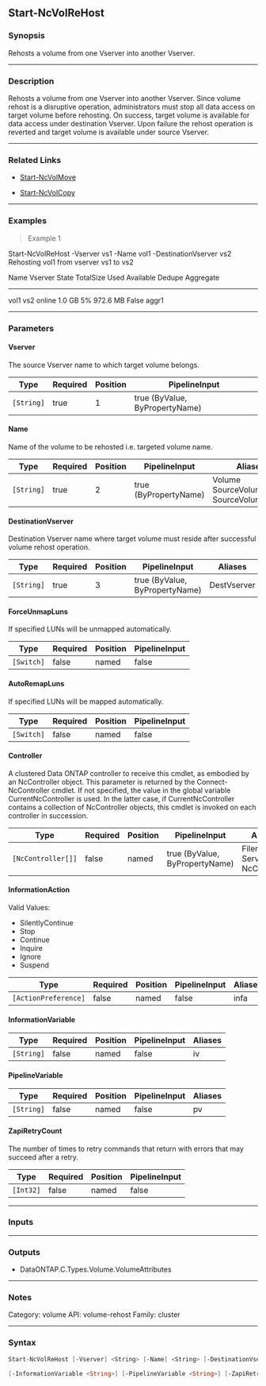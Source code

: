Start-NcVolReHost
-----------------

### Synopsis
Rehosts a volume from one Vserver into another Vserver.

---

### Description

Rehosts a volume from one Vserver into another Vserver. Since  volume rehost is a disruptive operation, administrators must stop all data access on target volume before rehosting. On success, target volume is available for data access under destination Vserver. Upon failure the rehost operation is reverted and target volume is available under source Vserver.

---

### Related Links
* [Start-NcVolMove](Start-NcVolMove)

* [Start-NcVolCopy](Start-NcVolCopy)

---

### Examples
> Example 1

Start-NcVolReHost -Vserver vs1 -Name vol1 -DestinationVserver vs2
Rehosting vol1 from vserver vs1 to vs2

Name        Vserver              State       TotalSize  Used  Available Dedupe Aggregate              

               
----         -------             -----       ---------  ----  --------- ------ ---------              

   
vol1         vs2                online         1.0 GB    5%   972.6 MB False  aggr1

---

### Parameters
#### **Vserver**
The source Vserver name to which target volume belongs.

|Type      |Required|Position|PipelineInput                 |
|----------|--------|--------|------------------------------|
|`[String]`|true    |1       |true (ByValue, ByPropertyName)|

#### **Name**
Name of the volume to be rehosted i.e. targeted volume name.

|Type      |Required|Position|PipelineInput        |Aliases                                     |
|----------|--------|--------|---------------------|--------------------------------------------|
|`[String]`|true    |2       |true (ByPropertyName)|Volume<br/>SourceVolume<br/>SourceVolumeName|

#### **DestinationVserver**
Destination Vserver name where target volume must reside after successful volume rehost operation.

|Type      |Required|Position|PipelineInput                 |Aliases    |
|----------|--------|--------|------------------------------|-----------|
|`[String]`|true    |3       |true (ByValue, ByPropertyName)|DestVserver|

#### **ForceUnmapLuns**
If specified LUNs will be unmapped automatically.

|Type      |Required|Position|PipelineInput|
|----------|--------|--------|-------------|
|`[Switch]`|false   |named   |false        |

#### **AutoRemapLuns**
If specified LUNs will be mapped automatically.

|Type      |Required|Position|PipelineInput|
|----------|--------|--------|-------------|
|`[Switch]`|false   |named   |false        |

#### **Controller**
A clustered Data ONTAP controller to receive this cmdlet, as embodied by an NcController object.  This parameter is returned by the Connect-NcController cmdlet.  If not specified, the value in the global variable CurrentNcController is used.	In the latter case, if CurrentNcController contains a collection of NcController objects, this cmdlet is invoked on each controller in succession.

|Type              |Required|Position|PipelineInput                 |Aliases                          |
|------------------|--------|--------|------------------------------|---------------------------------|
|`[NcController[]]`|false   |named   |true (ByValue, ByPropertyName)|Filer<br/>Server<br/>NcController|

#### **InformationAction**

Valid Values:

* SilentlyContinue
* Stop
* Continue
* Inquire
* Ignore
* Suspend

|Type                |Required|Position|PipelineInput|Aliases|
|--------------------|--------|--------|-------------|-------|
|`[ActionPreference]`|false   |named   |false        |infa   |

#### **InformationVariable**

|Type      |Required|Position|PipelineInput|Aliases|
|----------|--------|--------|-------------|-------|
|`[String]`|false   |named   |false        |iv     |

#### **PipelineVariable**

|Type      |Required|Position|PipelineInput|Aliases|
|----------|--------|--------|-------------|-------|
|`[String]`|false   |named   |false        |pv     |

#### **ZapiRetryCount**
The number of times to retry commands that return with errors that may succeed after a retry.

|Type     |Required|Position|PipelineInput|
|---------|--------|--------|-------------|
|`[Int32]`|false   |named   |false        |

---

### Inputs

---

### Outputs
* DataONTAP.C.Types.Volume.VolumeAttributes

---

### Notes
Category: volume
API: volume-rehost
Family: cluster

---

### Syntax
```PowerShell
Start-NcVolReHost [-Vserver] <String> [-Name] <String> [-DestinationVserver] <String> [-ForceUnmapLuns] [-AutoRemapLuns] [-Controller <NcController[]>] [-InformationAction <ActionPreference>] 
```
```PowerShell
[-InformationVariable <String>] [-PipelineVariable <String>] [-ZapiRetryCount <Int32>] [<CommonParameters>]
```
